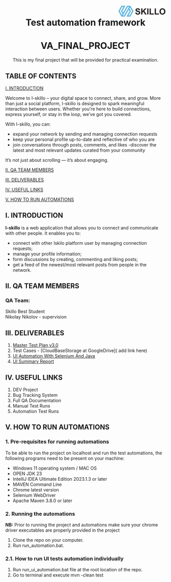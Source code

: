 <img align="right" src="images/skilloLogo.png" alt="Skillo Academy Logo" width="150"/>


<div align="center">

# Test automation framework
# VA_FINAL_PROJECT
This is my final project that will be provided for practical examination.
</div>

## TABLE OF CONTENTS

[I. INTRODUCTION](#i-introduction)

 Welcome to I-skillo – your digital space to connect, share, and grow.
More than just a social platform, I-skillo is designed to spark meaningful interaction between users.
Whether you're here to build connections, express yourself, or stay in the loop, we’ve got you covered.

 With I-skillo, you can:

- expand your network by sending and managing connection requests
- keep your personal profile up-to-date and reflective of who you are
- join conversations through posts, comments, and likes
 -discover the latest and most relevant updates curated from your community

 It’s not just about scrolling — it’s about engaging.

[II. QA TEAM MEMBERS](#ii-qa-team-members)

[III. DELIVERABLES](#iii-deliverables)

[IV. USEFUL LINKS](#iv-useful-links)

[V. HOW TO RUN AUTOMATIONS](#v-how-to-run-automations)



## I. INTRODUCTION

__I-skillo__ is a web application that allows you to connect and communicate with other people. It enables you to:

- connect with other Iskilo platform user by managing connection requests;
- manage your profile information;
- form discussions by creating, commenting and liking posts;
- get a feed of the newest/most relevant posts from people in the network.


## II. QA TEAM MEMBERS

### QA Team:
Skillo Best Student<br/>
Nikolay Nikolov - supervision

## III. DELIVERABLES
1. [Master Test Plan v3.0]( )
2. Test Cases - [CloudBaseStorage at GoogleDrive]( add link here)
3. [UI Automation With Selenium And Java]( )
4. [UI Summary Report]( )

## IV. USEFUL LINKS
1. DEV Project
2. Bug Tracking System
3. Full QA Documentation
4. Manual Test Runs
5. Automation Test Runs

## V. HOW TO RUN AUTOMATIONS

### __1. Pre-requisites for running automations__

To be able to run the project on localhost and run the test automations, the following programs need to be present on your machine:

- Windows 11 operating system / MAC OS
- OPEN JDK 23
- IntelliJ IDEA Ultimate Edition 2023.1.3 or later
- MAVEN Command Line
- Chrome latest version
- Selenium WebDriver
- Apache Maven 3.8.0 or later

### __2. Running the automations__

__NB:__ Prior to running the project and automations make sure your chrome driver executables are properly provided in the project

1. Clone the repo on your computer.
2. Run run_automation.bat.

### __2.1. How to run UI tests automation individually__

1. Run run_ui_automation.bat file at the root location of the repo.
2. Go to terminal and execute mvn -clean test 
 